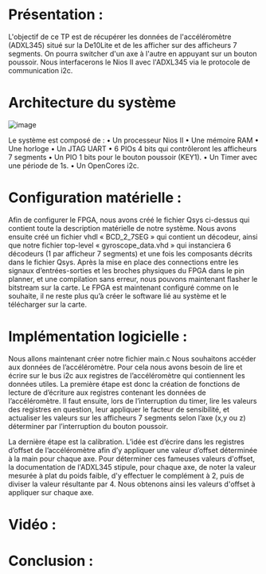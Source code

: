# Présentation :

L'objectif de ce TP est de récupérer les données de l'accéléromètre (ADXL345) situé sur la De10Lite et de les afficher sur des afficheurs 7 segments.
On pourra switcher d'un axe à l'autre en appuyant sur un bouton poussoir.
Nous interfacerons le Nios II avec l'ADXL345 via le protocole de communication i2c.

# Architecture du système

![image](https://github.com/ESN2024/Podgorski_Lab3/assets/145102054/b8e7f880-a901-4766-a6e3-4ab3d4e39fc9)


Le système est composé de :
•	Un processeur Nios II
•	Une mémoire RAM
•	Une horloge
•	Un JTAG UART
•	6 PIOs 4 bits qui contrôleront les afficheurs 7 segments
•	Un PIO 1 bits pour le bouton poussoir (KEY1).
•	Un Timer avec une période de 1s.
•	Un OpenCores i2c.

# Configuration matérielle :

Afin de configurer le FPGA, nous avons créé le fichier Qsys ci-dessus qui contient toute la description matérielle de notre système.
Nous avons ensuite créé un fichier vhdl « BCD_2_7SEG » qui contient un décodeur, ainsi que notre fichier top-level « gyroscope_data.vhd » qui instanciera 6 décodeurs (1 par afficheur 7 segments) et une fois les composants décrits dans le fichier Qsys.
Après la mise en place des connections entre les signaux d’entrées-sorties et les broches physiques du FPGA dans le pin planner, et une compilation sans erreur, nous pouvons maintenant flasher le bitstream sur la carte.
Le FPGA est maintenant configuré comme on le souhaite, il ne reste plus qu’à créer le software lié au système et le télécharger sur la carte.

# Implémentation logicielle :

Nous allons maintenant créer notre fichier main.c
Nous souhaitons accéder aux données de l’accéléromètre. Pour cela nous avons besoin de lire et écrire sur le bus i2c aux registres de l’accéléromètre qui contiennent les données utiles.
La première étape est donc la création de fonctions de lecture de d’écriture aux registres contenant les données de l’accéléromètre.
Il faut ensuite, lors de l’interruption du timer, lire les valeurs des registres en question, leur appliquer le facteur de sensibilité, et actualiser les valeurs sur les afficheurs 7 segments selon l’axe (x,y ou z) déterminer par l’interruption du bouton poussoir.

La dernière étape est la calibration. L’idée est d’écrire dans les registres d’offset de l’accéléromètre afin d’y appliquer une valeur d’offset déterminée à la main pour chaque axe.
Pour déterminer ces fameuses valeurs d'offset, la documentation de l'ADXL345 stipule, pour chaque axe, de noter la valeur mesurée à plat du poids faible, d'y effectuer le complément à 2, puis de diviser la valeur résultante par 4. Nous obtenons ainsi les valeurs d'offset à appliquer sur chaque axe.

# Vidéo :




# Conclusion :



